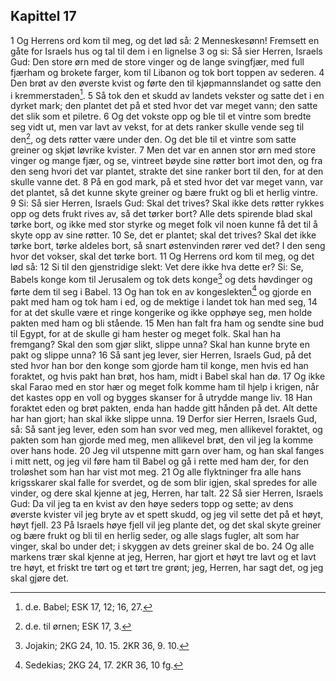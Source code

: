 ## Kapittel 17

1 Og Herrens ord kom til meg, og det lød så:
2 Menneskesønn! Fremsett en gåte for Israels hus og tal til dem i en lignelse
3 og si: Så sier Herren, Israels Gud: Den store ørn med de store vinger og de lange svingfjær, med full fjærham og brokete farger, kom til Libanon og tok bort toppen av sederen.
4 Den brøt av den øverste kvist og førte den til kjøpmannslandet og satte den i kremmerstaden[^1].
5 Så tok den et skudd av landets vekster og satte det i en dyrket mark; den plantet det på et sted hvor det var meget vann; den satte det slik som et piletre.
6 Og det vokste opp og ble til et vintre som bredte seg vidt ut, men var lavt av vekst, for at dets ranker skulle vende seg til den[^2], og dets røtter være under den. Og det ble til et vintre som satte greiner og skjøt løvrike kvister.
7 Men det var en annen stor ørn med store vinger og mange fjær, og se, vintreet bøyde sine røtter bort imot den, og fra den seng hvori det var plantet, strakte det sine ranker bort til den, for at den skulle vanne det.
8 På en god mark, på et sted hvor det var meget vann, var det plantet, så det kunne skyte greiner og bære frukt og bli et herlig vintre.
9 Si: Så sier Herren, Israels Gud: Skal det trives? Skal ikke dets røtter rykkes opp og dets frukt rives av, så det tørker bort? Alle dets spirende blad skal tørke bort, og ikke med stor styrke og meget folk vil noen kunne få det til å skyte opp av sine røtter.
10 Se, det er plantet; skal det trives? Skal det ikke tørke bort, tørke aldeles bort, så snart østenvinden rører ved det? I den seng hvor det vokser, skal det tørke bort.
11 Og Herrens ord kom til meg, og det lød så:
12 Si til den gjenstridige slekt: Vet dere ikke hva dette er? Si: Se, Babels konge kom til Jerusalem og tok dets konge[^3] og dets høvdinger og førte dem til seg i Babel.
13 Og han tok en av kongeslekten[^4] og gjorde en pakt med ham og tok ham i ed, og de mektige i landet tok han med seg,
14 for at det skulle være et ringe kongerike og ikke opphøye seg, men holde pakten med ham og bli stående.
15 Men han falt fra ham og sendte sine bud til Egypt, for at de skulle gi ham hester og meget folk. Skal han ha fremgang? Skal den som gjør slikt, slippe unna? Skal han kunne bryte en pakt og slippe unna?
16 Så sant jeg lever, sier Herren, Israels Gud, på det sted hvor han bor den konge som gjorde ham til konge, men hvis ed han foraktet, og hvis pakt han brøt, hos ham, midt i Babel skal han dø.
17 Og ikke skal Farao med en stor hær og meget folk komme ham til hjelp i krigen, når det kastes opp en voll og bygges skanser for å utrydde mange liv.
18 Han foraktet eden og brøt pakten, enda han hadde gitt hånden på det. Alt dette har han gjort; han skal ikke slippe unna.
19 Derfor sier Herren, Israels Gud, så: Så sant jeg lever, eden som han svor ved meg, men allikevel foraktet, og pakten som han gjorde med meg, men allikevel brøt, den vil jeg la komme over hans hode.
20 Jeg vil utspenne mitt garn over ham, og han skal fanges i mitt nett, og jeg vil føre ham til Babel og gå i rette med ham der, for den troløshet som han har vist mot meg.
21 Og alle flyktninger fra alle hans krigsskarer skal falle for sverdet, og de som blir igjen, skal spredes for alle vinder, og dere skal kjenne at jeg, Herren, har talt.
22 Så sier Herren, Israels Gud: Da vil jeg ta en kvist av den høye seders topp og sette; av dens øverste kvister vil jeg bryte av et spett skudd, og jeg vil sette det på et høyt, høyt fjell.
23 På Israels høye fjell vil jeg plante det, og det skal skyte greiner og bære frukt og bli til en herlig seder, og alle slags fugler, alt som har vinger, skal bo under det; i skyggen av dets greiner skal de bo.
24 Og alle markens trær skal kjenne at jeg, Herren, har gjort et høyt tre lavt og et lavt tre høyt, et friskt tre tørt og et tørt tre grønt; jeg, Herren, har sagt det, og jeg skal gjøre det.

[^1]:  d.e. Babel; ESK 17, 12; 16, 27.
[^2]:  d.e. til ørnen; ESK 17, 3.
[^3]:  Jojakin; 2KG 24, 10. 15. 2KR 36, 9. 10.
[^4]:  Sedekias; 2KG 24, 17. 2KR 36, 10 fg.
